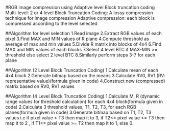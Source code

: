 #RGB image compression using Adaptive level Block truncation coding
Multi-level: 2 or 4 level Block Truncation Coding: A lossy compression technique for image compression Adaptive compression: each block is compressed according to the level selected

##Algorithm for level selection
1.Read image 2.Extract RGB values of each pixel 3.Find MAX and MIN values of R plane 4.Compute threshold as average of max and min values 5.Divide R matrix into blocks of 4x4 6.Find MAX and MIN values of each blocks 7.Select 4 level BTC if MAX-MIN >= threshold else select 2 level BTC 8.Similarly perform steps 3-7 for each plane

##Algorithm (2 Level Block Truncation Coding)
1.Calculate mean of each 4x4 block 2.Generate bitmap based on the means 3.Calculate RV0, RV1 (RV: representative value)(formula given in code) 4.Construct new (compressed) matrix based on RV0, RV1 values

##Algorithm (4 Level Block Truncation Coding)
1.Calculate M, R (dynamic range values for threshold calculation) for each 4x4 block(formula given in code) 2.Calculate 3 threshold values, T1, T2, T3, for each RGB planes(formula given in code) 3.Generate bitmap based on T1, T2, T3 values i.e if pixel value > T3 then map it to 3, if T2<= pixel value >= T3 then map it to 2 , if T1<= pixel value >= T2 then map it to 1, else 0.
